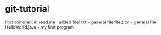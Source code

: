 # git-tutorial
first comment in read.me
i added file1.txt - general file
file2.txt - general file
HelloWorld.java - my first program
